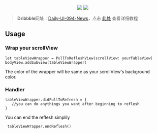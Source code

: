 <p align='center'>
  <img src='https://d13yacurqjgara.cloudfront.net/users/141880/screenshots/2542648/dailyui-094.gif'>
  <img src='https://ww2.sinaimg.cn/large/006y8lVagw1fblmfrhb5oj30m505k0t4.jpg'>

> **Dribbble**网址：[Daily-UI-094-News](https://dribbble.com/shots/2542648-Daily-UI-094-News)，点击 [此处](https://github.com/cbangchen/CBPullToReflesh/wiki) 查看详细教程

## Usage

### Wrap your scrollView

``` 
let tableViewWrapper = PullToRefleshView(scrollView: yourTableView)
bodyView.addSubview(tableViewWrapper)
```
The color of the wrapper will be same as your scrollView's background color.


### Handler

``` 
tableViewWrapper.didPullToRefresh = {
   //you can do anythings you want after beginning to reflesh
}
```
You can end the reflesh simplily 

```
 tableViewWrapper.endReflesh()
```


